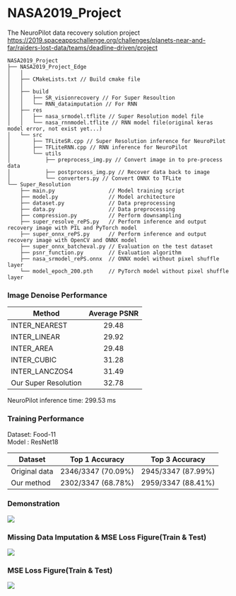 # NASA2019_Project   
The NeuroPilot data recovery solution project   
https://2019.spaceappschallenge.org/challenges/planets-near-and-far/raiders-lost-data/teams/deadline-driven/project
   
   
```
NASA2019_Project
├── NASA2019_Project_Edge
│   │
│   ├── CMakeLists.txt // Build cmake file
│   │
│   ├── build
│   │   ├── SR_visionrecovery // For Super Resoultion
│   │   └── RNN_dataimputation // For RNN
│   ├── res
│   │   ├── nasa_srmodel.tflite // Super Resolution model file
│   │   └── nasa_rnnmodel.tflite // RNN model file(original keras model error, not exist yet...)
│   └── src
│       ├── TFLiteSR.cpp // Super Resolution inference for NeuroPilot
│       ├── TFLiteRNN.cpp // RNN inference for NeuroPilot
│       └── utils
│           ├── preprocess_img.py // Convert image in to pre-process data
│           ├── postprocess_img.py // Recover data back to image
│           └── converters.py // Convert ONNX to TFLite  
└── Super_Resolution
    ├── main.py                 // Model training script
    ├── model.py                // Model architecture
    ├── dataset.py              // Data preprocessing
    ├── data.py                 // Data preprocessing
    ├── compression.py          // Perform downsampling
    ├── super_resolve_rePS.py   // Perform inference and output recovery image with PIL and PyTorch model
    ├── super_onnx_rePS.py      // Perform inference and output recovery image with OpenCV and ONNX model
    ├── super_onnx_batcheval.py // Evaluation on the test dataset
    ├── psnr_function.py        // Evaluation algorithm
    ├── nasa_srmodel_rePS.onnx  // ONNX model without pixel shuffle layer
    └── model_epoch_200.pth     // PyTorch model without pixel shuffle layer 
```
   
### Image Denoise Performance     
   
| Method        | Average PSNR           |
| ------------- |:-------------:|
| INTER_NEAREST             |   29.48  |
| INTER_LINEAR              |  29.92   |
| INTER_AREA                |   29.48  |
| INTER_CUBIC               | 31.28    |
| INTER_LANCZOS4            |   31.49  |
| Our Super Resolution          |   32.78  |   
   
NeuroPilot inference time: 299.53 ms   
   
### Training Performance  
Dataset: Food-11   
Model  : ResNet18  
  
| Dataset  |  Top 1 Accuracy | Top 3 Accuracy |
| ------------- |:-------------:|:-------------:|
| Original data|  2346/3347 (70.09%)   |  2945/3347 (87.99%)|
| Our method |  2302/3347 (68.78%)   | 2959/3347 (88.41%)|
   
### Demonstration
![](https://i.imgur.com/L2xikBG.png)

### Missing Data Imputation & MSE Loss Figure(Train & Test)
![](https://i.imgur.com/k1v5yLG.png)

### MSE Loss Figure(Train & Test)
![](https://i.imgur.com/b5ao765.png)
